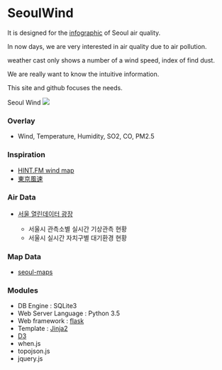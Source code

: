 # SeoulWind

It is designed for the [infographic](https://en.wikipedia.org/wiki/Infographic) of Seoul air quality.

In now days, we are very interested in air quality due to air pollution.
 
weather cast only shows a number of a wind speed, index of find dust.

We are really want to know the intuitive information.

This site and github focuses the needs.

Seoul Wind
<img src="https://raw.githubusercontent.com/akahard2dj/SeoulWind/master/image/SeoulWind_Page.png">

### Overlay
 - Wind, Temperature, Humidity, SO2, CO, PM2.5

### Inspiration
 - [HINT.FM wind map](http://hint.fm/wind/)
 - [東京風速](https://air.nullschool.net/)
 
### Air Data
 - [서울 열린데이터 광장](http://data.seoul.go.kr)
 
    - 서울시 관측소별 실시간 기상관측 현황
    - 서울시 실시간 자치구별 대기환경 현황
  
### Map Data
 - [seoul-maps](https://github.com/southkorea/seoul-maps)
 
  
### Modules
 - DB Engine : SQLite3
 - Web Server Language : Python 3.5
 - Web framework : [flask](http://flask.pocoo.org/)
 - Template : [Jinja2](http://jinja.pocoo.org/docs/2.9/)
 - [D3](https://d3js.org/)
 - when.js
 - topojson.js
 - jquery.js
